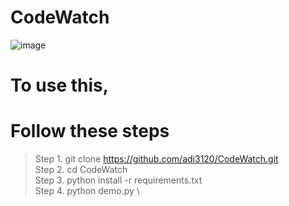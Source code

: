 # CodeWatch
![image](https://user-images.githubusercontent.com/83342917/184479896-eb2fa1d6-20de-445f-847c-ad87bc0df928.png)

# To use this,
# Follow these steps
> Step 1. git clone https://github.com/adi3120/CodeWatch.git \
> Step 2. cd CodeWatch \
> Step 3. python install -r requirements.txt \
> Step 4. python demo.py \
